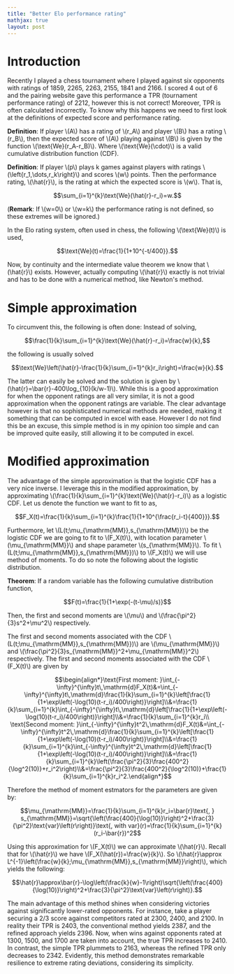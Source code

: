 ```yaml
---
title: "Better Elo performance rating"
mathjax: true
layout: post
---
```


# Introduction 

Recently I played a chess tournament where I played against six opponents with ratings of 1859, 2265, 2263, 2155, 1841 and 2166. I scored 4 out of 6 and the pairing website gave this performance a TPR (tournament performance rating) of 2212, however this is not correct! Moreover, TPR is often calculated incorrectly. To know why this happens we need to first look at the definitions of expected score and performance rating.

**Definition**: If player \\(A\\) has a rating of \\(r_A\\) and player \\(B\\) has a rating \\(r_B\\), then the expected score of \\(A\\) playing against \\(B\\) is given by the function \\(\text{We}(r_A-r_B)\\). Where \\(\text{We}(\cdot)\\) is a valid cumulative distribution function (CDF).

**Definition**: If player \\(p\\) plays k games against players with ratings \\(\left\{r_1,\dots,r_k\right\}\\) and scores \\(w\\) points. Then the performance rating, \\(\hat{r}\\), is the rating at which the expected score is \\(w\\). That is,
	
$$\sum_{i=1}^{k}\text{We}(\hat{r}-r_i)=w.$$

(**Remark**: If \\(w=0\\) or \\(w=k\\) the performance rating is not defined, so these extremes will be ignored.)

In the Elo rating system, often used in chess, the following \\(\text{We}(t)\\) is used,

$$\text{We}(t)=\frac{1}{1+10^{-t/400}}.$$

Now, by continuity and the intermediate value theorem we know that \\(\hat{r}\\) exists. However, actually computing \\(\hat{r}\\) exactly is not trivial and has to be done with a numerical method, like Newton's method. 

# Simple approximation

To circumvent this, the following is often done: Instead of solving,

$$\frac{1}{k}\sum_{i=1}^{k}\text{We}(\hat{r}-r_i)=\frac{w}{k},$$

the following is usually solved

$$\text{We}\left(\hat{r}-\frac{1}{k}\sum_{i=1}^{k}r_i\right)=\frac{w}{k}.$$

The latter can easily be solved and the solution is given by \\(\hat{r}=\bar{r}-400\log_{10}(k/w-1)\\). While this is a good approximation for when the opponent ratings are all very similar, it is not a good approximation when the opponent ratings are variable. The clear advantage however is that no sophisticated numerical methods are needed, making it something that can be computed in excel with ease. However I do not find this be an excuse, this simple method is in my opinion too simple and can be improved quite easily, still allowing it to be computed in excel.

# Modified approximation

The advantage of the simple approximation is that the logistic CDF has a very nice inverse. I leverage this in the modified approximation, by approximating \\(\frac{1}{k}\sum_{i=1}^{k}\text{We}(\hat{r}-r_i)\\) as a logistic CDF. Let us denote the function we want to fit to as,

$$F_X(t)=\frac{1}{k}\sum_{i=1}^{k}\frac{1}{1+10^{\frac{r_i-t}{400}}}.$$

Furthermore, let \\(L(t;\mu_{\mathrm{MM}},s_{\mathrm{MM}})\\) be the logistic CDF we are going to fit to \\(F_X(t)\\), with location parameter \\(\mu_{\mathrm{MM}}\\) and shape parameter \\(s_{\mathrm{MM}}\\). To fit \\(L(t;\mu_{\mathrm{MM}},s_{\mathrm{MM}})\\) to \\(F_X(t)\\) we will use method of moments. To do so note the following about the logistic distribution.

**Theorem**: If a random variable has the following cumulative distribution function,

$$F(t)=\frac{1}{1+\exp(-(t-\mu)/s)}$$

Then, the first and second moments are \\(\mu\\) and \\(\frac{\pi^2}{3}s^2+\mu^2\\) respectively.

The first and second moments associated with the CDF \\(L(t;\mu_{\mathrm{MM}},s_{\mathrm{MM}})\\) are \\(\mu_{\mathrm{MM}}\\) and \\(\frac{\pi^2}{3}s_{\mathrm{MM}}^2+\mu_{\mathrm{MM}}^2\\) respectively. The first and second moments associated with the CDF \\(F_X(t)\\) are given by

$$\begin{align*}\text{First moment: }\int_{-\infty}^{\infty}t\,\mathrm{d}F_X(t)&=\int_{-\infty}^{\infty}t\,\mathrm{d}\frac{1}{k}\sum_{i=1}^{k}\left[\frac{1}{1+\exp\left(-\log(10)(t-r_i)/400\right)}\right]\\&=\frac{1}{k}\sum_{i=1}^{k}\int_{-\infty}^{\infty}t\,\mathrm{d}\left[\frac{1}{1+\exp\left(-\log(10)(t-r_i)/400\right)}\right]\\&=\frac{1}{k}\sum_{i=1}^{k}r_i\\ \text{Second moment: }\int_{-\infty}^{\infty}t^2\,\mathrm{d}F_X(t)&=\int_{-\infty}^{\infty}t^2\,\mathrm{d}\frac{1}{k}\sum_{i=1}^{k}\left[\frac{1}{1+\exp\left(-\log(10)(t-r_i)/400\right)}\right]\\&=\frac{1}{k}\sum_{i=1}^{k}\int_{-\infty}^{\infty}t^2\,\mathrm{d}\left[\frac{1}{1+\exp\left(-\log(10)(t-r_i)/400\right)}\right]\\&=\frac{1}{k}\sum_{i=1}^{k}\left(\frac{\pi^2}{3}\frac{400^2}{\log^2(10)}+r_i^2\right)\\&=\frac{\pi^2}{3}\frac{400^2}{\log^2(10)}+\frac{1}{k}\sum_{i=1}^{k}r_i^2.\end{align*}$$

Therefore the method of moment estmators for the parameters are given by:

$$\mu_{\mathrm{MM}}=\frac{1}{k}\sum_{i=1}^{k}r_i=\bar{r}\text{, } s_{\mathrm{MM}}=\sqrt{\left(\frac{400}{\log(10)}\right)^2+\frac{3}{\pi^2}\text{var}\left(r\right)}\text{, with var}(r)=\frac{1}{k}\sum_{i=1}^{k}(r_i-\bar{r})^2$$

Using this approximation for \\(F_X(t)\\) we can approximate \\(\hat{r}\\). Recall that for \\(\hat{r}\\) we have \\(F_X(\hat{r})=\frac{w}{k}\\). So \\(\hat{r}\approx L^{-1}\left(\frac{w}{k};\mu_{\mathrm{MM}},s_{\mathrm{MM}}\right)\\), which yields the following:

$$\hat{r}\approx\bar{r}-\log\left(\frac{k}{w}-1\right)\sqrt{\left(\frac{400}{\log(10)}\right)^2+\frac{3}{\pi^2}\text{var}\left(r\right)}.$$

The main advantage of this method shines when considering victories against significantly lower-rated opponents. For instance, take a player securing a 2/3 score against competitors rated at 2300, 2400, and 2100. In reality their TPR is 2403, the conventional method yields 2387, and the refined approach yields 2396. Now, when wins against opponents rated at 1300, 1500, and 1700 are taken into account, the true TPR increases to 2410. In contrast, the simple TPR plummets to 2163, whereas the refined TPR only decreases to 2342. Evidently, this method demonstrates remarkable resilience to extreme rating deviations, considering its simplicity.

